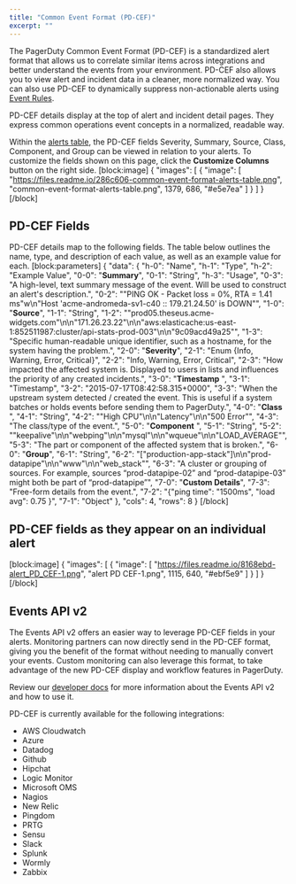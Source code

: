 ```yaml
---
title: "Common Event Format (PD-CEF)"
excerpt: ""
---
```

The PagerDuty Common Event Format (PD-CEF) is a standardized alert format that allows us to correlate similar items across integrations and better understand the events from your environment. PD-CEF also allows you to view alert and incident data in a cleaner, more normalized way. You can also use PD-CEF to dynamically suppress non-actionable alerts using [Event Rules](doc:event-management#section-suppression-and-event-rules).

PD-CEF details display at the top of alert and incident detail pages. They express common operations event concepts in a normalized, readable way.

Within the [alerts table](https://support.pagerduty.com/docs/alerts#section-alerts-table), the PD-CEF fields Severity, Summary, Source, Class, Component, and Group can be viewed in relation to your alerts. To customize the fields shown on this page, click the **Customize Columns** button on the right side.
[block:image]
{
  "images": [
    {
      "image": [
        "https://files.readme.io/286c606-common-event-format-alerts-table.png",
        "common-event-format-alerts-table.png",
        1379,
        686,
        "#e5e7ea"
      ]
    }
  ]
}
[/block]
## PD-CEF Fields

PD-CEF details map to the following fields. The table below outlines the name, type, and description of each value, as well as an example value for each. 
[block:parameters]
{
  "data": {
    "h-0": "Name",
    "h-1": "Type",
    "h-2": "Example Value",
    "0-0": "**Summary**",
    "0-1": "String",
    "h-3": "Usage",
    "0-3": "A high-level, text summary message of the event. Will be used to construct an alert's description.",
    "0-2": "\"PING OK - Packet loss = 0%, RTA = 1.41 ms\"w\n\"Host 'acme-andromeda-sv1-c40 :: 179.21.24.50' is DOWN\"",
    "1-0": "**Source**",
    "1-1": "String",
    "1-2": "\"prod05.theseus.acme-widgets.com\"\n\n\"171.26.23.22\"\n\n\"aws:elasticache:us-east-1:852511987:cluster/api-stats-prod-003\"\n\n\"9c09acd49a25\"",
    "1-3": "Specific human-readable unique identifier, such as a hostname, for the system having the problem.",
    "2-0": "**Severity**",
    "2-1": "Enum {Info, Warning, Error, Critical}",
    "2-2": "Info, Warning, Error, Critical",
    "2-3": "How impacted the affected system is. Displayed to users in lists and influences the priority of any created incidents.",
    "3-0": "**Timestamp** ",
    "3-1": "Timestamp",
    "3-2": "2015-07-17T08:42:58.315+0000",
    "3-3": "When the upstream system detected / created the event. This is useful if a system batches or holds events before sending them to PagerDuty.",
    "4-0": "**Class** ",
    "4-1": "String",
    "4-2": "\"High CPU\"\n\n\"Latency\"\n\n\"500 Error\"",
    "4-3": "The class/type of the event.",
    "5-0": "**Component** ",
    "5-1": "String",
    "5-2": "\"keepalive\"\n\n\"webping\"\n\n\"mysql\"\n\n\"wqueue\"\n\n\"LOAD_AVERAGE\"",
    "5-3": "The part or component of the affected system that is broken.",
    "6-0": "**Group**",
    "6-1": "String",
    "6-2": "[\"production-app-stack\"]\n\n\"prod-datapipe\"\n\n\"www\"\n\n\"web_stack\"",
    "6-3": "A cluster or grouping of sources. For example, sources “prod-datapipe-02” and “prod-datapipe-03” might both be part of “prod-datapipe”",
    "7-0": "**Custom Details**",
    "7-3": "Free-form details from the event.",
    "7-2": "{\"ping time\": \"1500ms\", \"load avg\": 0.75 }",
    "7-1": "Object"
  },
  "cols": 4,
  "rows": 8
}
[/block]
## PD-CEF fields as they appear on an individual alert
[block:image]
{
  "images": [
    {
      "image": [
        "https://files.readme.io/8168ebd-alert_PD_CEF-1.png",
        "alert PD CEF-1.png",
        1115,
        640,
        "#ebf5e9"
      ]
    }
  ]
}
[/block]
## Events API v2

The Events API v2 offers an easier way to leverage PD-CEF fields in your alerts. Monitoring partners can now directly send in the PD-CEF format, giving you the benefit of the format without needing to manually convert your events. Custom monitoring can also leverage this format, to take advantage of the new PD-CEF display and workflow features in PagerDuty. 

Review our [developer docs](https://v2.developer.pagerduty.com/docs/events-api-v2) for more information about the Events API v2 and how to use it.

PD-CEF is currently available for the following integrations:

* AWS Cloudwatch
* Azure
* Datadog
* Github
* Hipchat
* Logic Monitor
* Microsoft OMS
* Nagios
* New Relic
* Pingdom
* PRTG
* Sensu
* Slack
* Splunk
* Wormly
* Zabbix
